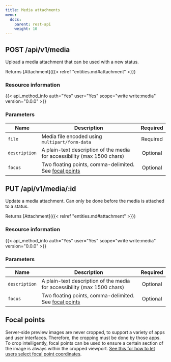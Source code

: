 ```yaml
---
title: Media attachments
menu:
  docs:
    parent: rest-api
    weight: 10
---
```


## POST /api/v1/media

Upload a media attachment that can be used with a new status.

Returns [Attachment]({{< relref "entities.md#attachment" >}})

### Resource information

{{< api_method_info auth="Yes" user="Yes" scope="write write:media" version="0.0.0" >}}

### Parameters

|Name|Description|Required|
|----|-----------|:------:|
| `file` | Media file encoded using `multipart/form-data` | Required |
| `description` | A plain-text description of the media for accessibility (max 1500 chars) | Optional |
| `focus` | Two floating points, comma-delimited. See [focal points](#focal-points) | Optional |

## PUT /api/v1/media/:id

Update a media attachment. Can only be done before the media is attached to a status.

Returns [Attachment]({{< relref "entities.md#attachment" >}})

### Resource information

{{< api_method_info auth="Yes" user="Yes" scope="write write:media" version="0.0.0" >}}

### Parameters

|Name|Description|Required|
|----|-----------|:------:|
| `description` | A plain-text description of the media for accessibility (max 1500 chars) | Optional |
| `focus` | Two floating points, comma-delimited. See [focal points](#focal-points) | Optional |

## Focal points

Server-side preview images are never cropped, to support a variety of apps and user interfaces. Therefore, the cropping must be done by those apps. To crop intelligently, focal points can be used to ensure a certain section of the image is always within the cropped viewport. [See this for how to let users select focal point coordinates](https://github.com/jonom/jquery-focuspoint#1-calculate-your-images-focus-point).
